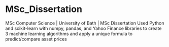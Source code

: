 # MSc_Dissertation
MSc Computer Science | University of Bath | MSc Dissertation 
Used Python and scikit-learn with numpy, pandas, and Yahoo Finance libraries to create 3 machine learning algorithms and apply a unique formula to predict/compare asset prices

